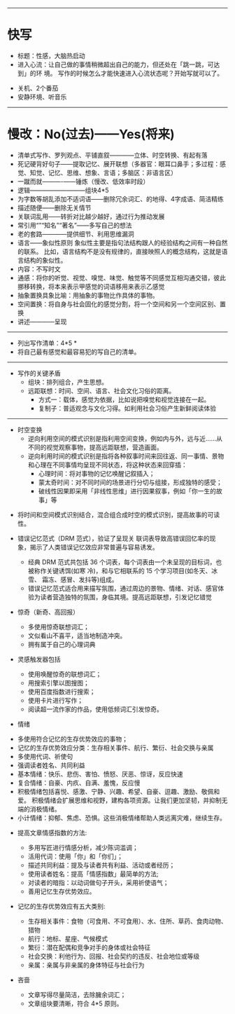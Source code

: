 
****
# 快写
* 标题：性感，大脑热启动
* 进入心流：让自己做的事情稍微超出自己的能力，但还处在「跳一跳，可达到」的环
境。
写作的时候怎么才能快速进入心流状态呢？开始写就可以了。
- 关机、2个番茄
- 安静环境、听音乐
---
# 慢改：No(过去)——Yes(将来)
* 清单式写作、罗列观点、平铺直叙————立体、时空转换、有起有落
* 死记硬背好句子——提取记忆、展开联想（多器官：眼耳口鼻手；多过程：感觉、知觉、记忆、思维、想象、言语；多脑区：非语言区）
* 一蹴而就———-——锤炼（慢改、低效率时段）
* 逻辑—————————组块4*5
* 为字数等胡乱添加不适词语——删除冗余词汇、的地得、4字成语、简洁精练
* 描述随便——删除无关情节
* 关联词乱用——转折对比越少越好，通过行为推动发展
* 常引用“”“知名”“著名”——多写自己的想法
* 老的套路————提供细节、利用思维漏洞
* 语言——象似性原则
象似性主要是指句法结构跟人的经验结构之间有一种自然的联系。
比如，语言结构不是没有规律的，直接映照人的概念结构，这就是语言结构的象似性。
* 内容：不写时文
* 通感：将你的听觉、视觉、嗅觉、味觉、触觉等不同感觉互相沟通交错，彼此挪移转换，将本来表示甲感觉的词语移用来表示乙感觉
* 抽象置换具象比喻：用抽象的事物比作具体的事物。
* 空间置换：将自身与社会固化的感觉分割，将一个空间和另一个空间区别、置换
* 讲述————呈现


----
* 列出写作清单：4*5 *
* 将自己最有感觉和最容易犯的写自己的清单。

---
* 写作的关键矛盾
  - 组块：排列组合，产生思想。
  - 远距联想：时间、空间、语言、社会文化习俗的距离。
     - 方式一：载体，感觉为依据，比如说把嗅觉和视觉连接在一起。
     - 复制子：普适观念与文化习得。如利用社会习俗产生新鲜阅读体验
     
---
* 时空变换
  - 逆向利用空间的模式识别是指利用空间变换，例如内与外，远与近……从不同的视觉观察事物，提高远距联想，营造画面。
  - 逆向利用时间的模式识别是指将各种叙事时间来回往返、同一事情、景物和心理在不同事情均呈现不同状态，将这种状态来回穿插：
     -  心理时间：将对事物的记忆唤醒记叙插入；
     -   蒙太奇时间：对不同时间的场景进行分切与组接，形成独特的感受；
     -   破线性因果即采用「非线性思维」进行因果叙事，例如「你一生的故事」等
 - 将时间和空间模式识别结合，混合组合成时空的模式识别，提高故事的可读性。
 
* 错误记忆范式（DRM	范式），验证了呈现关
联词表导致高错误回忆率的现象，揭示了人类错误记忆效应非常普遍与容易诱发。
  - 经典	DRM	范式共包括	36	个词表，每个词表由一个未呈现的目标词，也被称作关键诱饵(如寒
冷)，和与它相联系的	15	个学习项目(如冬天、冰雪、	霜冻、感冒、发抖等)组成。
  - 错误记忆范式适合用来描写氛围，通过周边的景物、情绪、对话、感官体验为读者营造独特的氛围，身临其境。提高远距联想，引发记忆错觉
* 惊奇（新奇、高回报）
  - 多使用惊奇联想词汇；
  - 文似看山不喜平，适当地制造冲突。
  -   拥有属于自己的心理词典
* 灵感触发器包括
  - 使用唤醒惊奇的联想词汇；
  - 用搜索引擎以图搜图；
  - 使用百度指数进行搜索；
  -  使用卡片进行写作；
  - 阅读超一流作家的作品，使用低频词汇引发惊奇。

* 情绪
 - 多使用符合记忆的生存优势效应的事物；
 - 记忆的生存优势效应分类：生存相关事件、航行、繁衍、社会交换与亲属
 - 多使用代词、祈使句
 - 强调读者姓名、共同利益
 - 基本情绪：快乐、悲伤、害怕、愤怒、厌恶、惊讶，反应快速
 - 复合情绪：自豪、内疚、自满、羞愧，反应慢
 - 积极情绪包括喜悦、感激、宁静、兴趣、希望、自豪、逗趣、激励、敬佩和爱。
积极情绪会扩展思维和视野，建构各项资源。让我们更加坚韧，并抑制无端的消极情绪。
  - 小计情绪：抑郁、焦虑、恐惧。这些消极情绪帮助人类远离灾难，继续生存。
* 提高文章情感指数的方法:
  - 多用写匠进行情感分析，减少陈词滥调；
  - 活用代词：使用「你」和「你们」；
  - 描述共同利益：提及与读者共有利益、活动或者经历；
  - 使用读者姓名：提高「情感指数」最简单的方法;
  - 对读者的暗指：以动词做句子开头，采用祈使语气；
  - 善用记忆生存优势效应。
* 记忆的生存优势效应有五大类别:
  - 生存相关事件：食物（可食用、不可食用）、水、住所、草药、食肉动物、猎物
  - 航行：地标、星座、气候模式
  - 繁衍：潜在配偶和竞争对手的身体或社会特征
  - 社会交换：利他行为、回报、社会契约的违反、社会地位或等级
  - 亲属：亲属与非亲属的身体特征与社会行为



 
* 吝啬
  - 文章写得尽量简洁，去除臃余词汇；
  - 文章组块要清晰，符合	4*5	原则。


